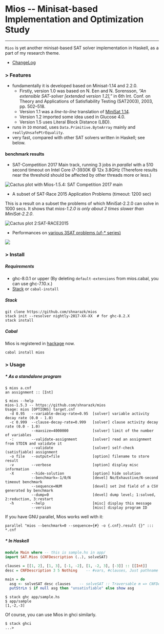 # Mios -- Minisat-based Implementation and Optimization Study
----

`Mios` is yet another minisat-based SAT solver implementation in Haskell, as
a part of my research theme.

- [ChangeLog](ChangeLog.md)

### > Features

* fundamentally it is developed based on Minisat-1.14 and 2.2.0.
  * Firstly, version 1.0 was based on N. Een and N. Sorensson, *“An extensible SAT-solver [extended version 1.2],”* in 6th Int. Conf. on Theory and Applications of Satisfiability Testing (SAT2003), 2003, pp. 502–518.
  * Version 1.1 was a *line-to-line* translation of [MiniSat 1.14](http://minisat.se/downloads/MiniSat_v1.14.2006-Aug-29.src.zip).
  * Version 1.2 imported some idea used in Glucose 4.0.
  * Version 1.5 uses Literal Block Distance (LBD).
* runs in `IO` monad, uses `Data.Primitive.ByteArray` mainly and `reallyUnsafePtrEquality`.
* very fast, compared with other SAT solvers written in Haskell; see below.

#### benchmark results

- SAT-Competition 2017 Main track, running 3 jobs *in parallel* with a 510 second timeout on Intel Core i7-3930K @ 12x 3.8GHz
  (Therefore results near the threshold should be affected by other threads more or less.)

![Cactus plot with Mios-1.5.4: SAT Competition 2017 main](https://narazaki-lab.github.io/SAT/cactus-1.5.4.png)

- A subset of SAT-Race 2015 Application Problems (timeout: 1200 sec)

This is a result on a subset the problems of which MiniSat-2.2.0 can solve
in 1000 secs. It shows that *mios-1.2.0 is only about 2 times slower than MiniSat-2.2.0*.

![Cactus plot 2:SAT-RACE2015](https://cloud.githubusercontent.com/assets/997855/18457723/e9c6b91c-7995-11e6-8cc5-ecad36259fa7.png)

- Performances on [various 3SAT problems (uf-* series)](http://www.cs.ubc.ca/~hoos/SATLIB/benchm.html)

![](https://docs.google.com/spreadsheets/d/1cNltZ4FIu_exSUQMcXe53w4fADr3sOUxpo3L7oM0H_Q/pubchart?oid=297581252&format=image)

### > Install

##### Requirements

- ghc-8.0.1 or upper (By deleting `default-extensions` from mios.cabal, you can use ghc-7.10.x.)
- [Stack](http://www.haskellstack.org/) or `cabal-install`

##### Stack

```
git clone https://github.com/shnarazk/mios
stack init --resolver nightly-2017-XX-XX  # for ghc-8.2.X
stack install
```

##### Cabal

Mios is registered in [hackage](http://hackage.haskell.org/package/mios) now.

```
cabal install mios
```

### > Usage

##### * As a standalone program

```
$ mios a.cnf
an assignment :: [Int]

$ mios --help
mios-1.5.3 -- https://github.com/shnarazk/mios
Usage: mios [OPTIONS] target.cnf
  -d 0.95   --variable-decay-rate=0.95  [solver] variable activity decay rate (0.0 - 1.0)
  -c 0.999  --clause-decay-rate=0.999   [solver] clause activity decay rate (0.0 - 1.0)
            --maxsize=4000000           [solver] limit of the number of variables
  -:        --validate-assignment       [solver] read an assignment from STDIN and validate it
            --validate                  [solver] self-check (satisfiable) assignment
  -o file   --output=file               [option] filename to store result
  -v        --verbose                   [option] display misc information
  -X        --hide-solution             [option] hide solution
            --benchmark=-1/0/N          [devel] No/Exhaustive/N-second timeout benchmark
            --sequence=NUM              [devel] set 2nd field of a CSV generated by benchmark
            --dump=0                    [devel] dump level; 1:solved, 2:reduction, 3:restart
  -h        --help                      [misc] display this message
            --version                   [misc] display program ID
```

If you have GNU parallel, Mios works well with it:

```
parallel "mios --benchmark=0 --sequence={#} -o {.cnf}.result {}" ::: *.cnf
```

##### * In Haskell

```haskell
module Main where -- this is sample.hs in app/
import SAT.Mios (CNFDescription (..), solveSAT)

clauses = [[1, 2], [1, 3], [-1, -2], [1, -2, 3], [-3]] :: [[Int]]
desc = CNFDescription 3 5 Nothing    -- #vars, #clauses, Just pathname or Nothing

main = do
  asg <- solveSAT desc clauses    -- solveSAT :: Traversable m => CNFDescription -> m [Int] -> IO [Int]
  putStrLn $ if null asg then "unsatisfiable" else show asg
```

```
$ stack ghc app/sample.hs
$ app/sample
[1,-2,-3]
```

Of course, you can use Mios in ghci similarly.

```
$ stack ghci
...>
```
